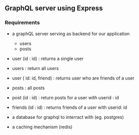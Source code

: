 ## GraphQL server using Express


### Requirements

- a graphQL server serving as backend for our application
    - users
    - posts
     
- user (id : id) : returns a single user
- users : return all users
- user ( id: id, friend) : returns user who are friends of a user
- posts : all posts
- post (id : id) : return posts for a user with userid : id
- friends (id : id) : returns friends of a user with userid: id



- a database for graphql to interract with (eg. postgres)
- a caching mechanism (redis)